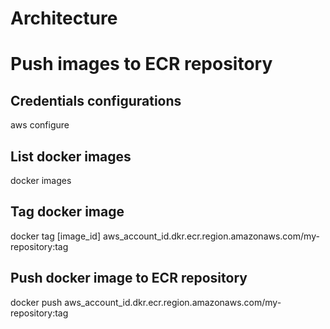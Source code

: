 # Architecture



# Push images to ECR repository

## Credentials configurations

aws configure

## List docker images

docker images

## Tag docker image

docker tag [image_id] aws_account_id.dkr.ecr.region.amazonaws.com/my-repository:tag

## Push docker image to ECR repository

docker push aws_account_id.dkr.ecr.region.amazonaws.com/my-repository:tag